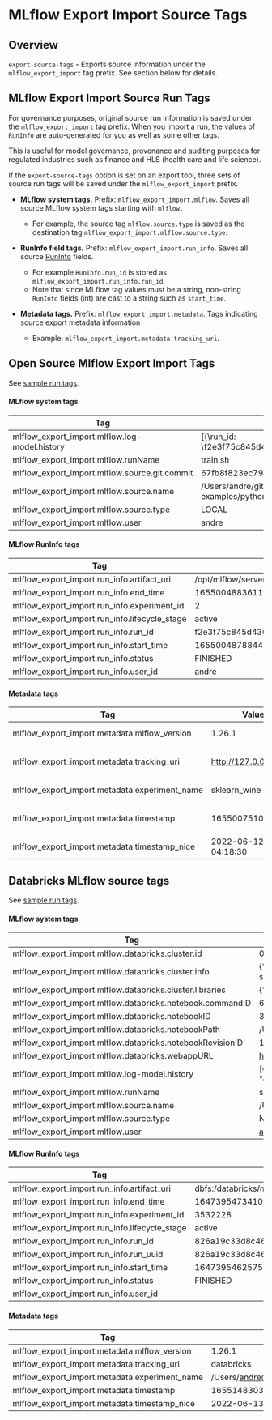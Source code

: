 # MLflow Export Import Source Tags

## Overview

`export-source-tags` - Exports source information under the `mlflow_export_import` tag prefix. See section below for details.

## MLflow Export Import Source Run Tags

For governance purposes, original source run information is saved under the `mlflow_export_import` tag prefix. 
When you import a run, the values of `RunInfo` are auto-generated for you as well as some other tags. 

This is useful for model governance, provenance and auditing purposes for regulated industries such as finance and HLS (health care and life science).

If the `export-source-tags` option is set on an export tool, three sets of source run tags will be saved under the `mlflow_export_import` prefix.

* **MLflow system tags.** Prefix: `mlflow_export_import.mlflow`. Saves all source MLflow system tags starting with `mlflow.` 
  * For example, the source tag `mlflow.source.type` is saved as the destination tag `mlflow_export_import.mlflow.source.type`.

* **RunInfo field tags.** Prefix: `mlflow_export_import.run_info`. Saves all source [RunInfo](https://mlflow.org/docs/latest/python_api/mlflow.entities.html#mlflow.entities.RunInfo) fields.
  * For example `RunInfo.run_id` is stored as `mlflow_export_import.run_info.run_id`.
  * Note that since MLflow tag values must be a string, non-string `RunInfo` fields (int) are cast to a string such as `start_time`.

* **Metadata tags.** Prefix: `mlflow_export_import.metadata`.  Tags indicating source export metadata information 
  * Example: `mlflow_export_import.metadata.tracking_uri`.

## Open Source Mlflow Export Import Tags

See [sample run tags](samples/oss_mlflow/experiments/sklearn_wine/eb66c160957d4a28b11d3f1b968df9cd/run.json).

#### MLflow system tags

|Tag | Value |
|----|-------|
| mlflow_export_import.mlflow.log-model.history | [{\run_id\: \f2e3f75c845d4365addbc9c0262a58a5\ | \artifact_path\: \model\, \utc_time_created\: \2022-06-12 03:34:39.289551\, \flavors\: {\python_function\: {\model_path\: \model.pkl\, \loader_module\: \mlflow.sklearn\, \python_version\: \3.7.6\, \env\: \conda.yaml\}, \sklearn\: {\pickled_model\: \model.pkl\, \sklearn_version\: \1.0.2\, \serialization_format\: \cloudpickle\, \code\: null}}, \model_uuid\: \38c43fc59c734b0a80704ac3214ea2c3\, \mlflow_version\: \1.26.1\}, {\run_id\: \f2e3f75c845d4365addbc9c0262a58a5\, \artifact_path\: \onnx-model\, \utc_time_created\: \2022-06-12 03:34:42.110784\, \flavors\: {\python_function\: {\loader_module\: \mlflow.onnx\, \python_version\: \3.7.6\, \data\: \model.onnx\, \env\: \conda.yaml\}, \onnx\: {\onnx_version\: \1.10.2\, \data\: \model.onnx\, \providers\: [\CUDAExecutionProvider\, \CPUExecutionProvider\], \code\: null}}, \model_uuid\: \ddf79625e4d241b7813e601f31b1222f\, \mlflow_version\: \1.26.1\}],
| mlflow_export_import.mlflow.runName | train.sh |
| mlflow_export_import.mlflow.source.git.commit | 67fb8f823ec794902cdbb67be653a6155a0b5172 |
| mlflow_export_import.mlflow.source.name | /Users/andre/git/mlflow-examples/python/sklearn/wine_quality/train.py |
| mlflow_export_import.mlflow.source.type | LOCAL |
| mlflow_export_import.mlflow.user | andre |

#### MLflow RunInfo tags

|Tag | Value |
|----|-------|
| mlflow_export_import.run_info.artifact_uri | /opt/mlflow/server/mlruns/2/f2e3f75c845d4365addbc9c0262a58a5/artifacts |
| mlflow_export_import.run_info.end_time | 1655004883611 |
| mlflow_export_import.run_info.experiment_id | 2 |
| mlflow_export_import.run_info.lifecycle_stage | active |
| mlflow_export_import.run_info.run_id | f2e3f75c845d4365addbc9c0262a58a5 |
| mlflow_export_import.run_info.start_time | 1655004878844 |
| mlflow_export_import.run_info.status | FINISHED |
| mlflow_export_import.run_info.user_id | andre |

#### Metadata tags

|Tag | Value | Description |
|----|-------|-------------|
| mlflow_export_import.metadata.mlflow_version | 1.26.1 | MLflow version |
| mlflow_export_import.metadata.tracking_uri | http://127.0.0.1:5020 | Source tracking server URI |
| mlflow_export_import.metadata.experiment_name | sklearn_wine | Name of experiment |
| mlflow_export_import.metadata.timestamp | 1655007510 | Time when run was exported |
| mlflow_export_import.metadata.timestamp_nice | 2022-06-12 04:18:30 | ibid |

## Databricks MLflow source tags

See [sample run tags](samples/databricks/experiments/sklearn_wine/f2e3f75c845d4365addbc9c0262a58a5/run.json).

#### MLflow system tags 

|Tag | Value | 
|----|-------|
| mlflow_export_import.mlflow.databricks.cluster.id         | 0318-151752-abed99                                                                                             |
| mlflow_export_import.mlflow.databricks.cluster.info       | {"cluster_name":"Shared Autoscaling Americas","spark_version":"10.2.x-cpu-ml-scala2.12","node_type_id":"i3.2xl |
| mlflow_export_import.mlflow.databricks.cluster.libraries  | {"installable":[],"redacted":[]}                                                                               |
| mlflow_export_import.mlflow.databricks.notebook.commandID | 6101304639030907941_7207589773925520000_e458c0ed7c5c4e52b020b1b92d39b308                                       |
| mlflow_export_import.mlflow.databricks.notebookID         | 3532228                                                                                                        |
| mlflow_export_import.mlflow.databricks.notebookPath       | /Users/andre@mycompany.com/mlflow/02a_Sklearn_Train_Predict    |
| mlflow_export_import.mlflow.databricks.notebookRevisionID | 1647395473565                                                                                                  |
| mlflow_export_import.mlflow.databricks.webappURL          | https://demo.cloud.databricks.com                                                                              |
| mlflow_export_import.mlflow.log-model.history             | [{"artifact_path":"sklearn-model","signature":{"inputs":"[{\"name\": \"fixed acidity\", \"type\": \"double\"}, |
| mlflow_export_import.mlflow.runName                       | sklearn                                                                                                        |
| mlflow_export_import.mlflow.source.name                   | /Users/andre@mycompany.com/mlflow/02a_Sklearn_Train_Predict    |
| mlflow_export_import.mlflow.source.type                   | NOTEBOOK                                                                                                       |
| mlflow_export_import.mlflow.user                          | andre@mycompany.com                                                                                 |

#### MLflow RunInfo tags

|Tag | Value | 
|----|-------|
| mlflow_export_import.run_info.artifact_uri                | dbfs:/databricks/mlflow/3532228/826a19c33d8c461ebf91aa90c25a5dd8/artifacts |
| mlflow_export_import.run_info.end_time                    | 1647395473410                                                              |
| mlflow_export_import.run_info.experiment_id               | 3532228                                                                    |
| mlflow_export_import.run_info.lifecycle_stage             | active                                                                     |
| mlflow_export_import.run_info.run_id                      | 826a19c33d8c461ebf91aa90c25a5dd8                                           |
| mlflow_export_import.run_info.run_uuid                    | 826a19c33d8c461ebf91aa90c25a5dd8                                           |
| mlflow_export_import.run_info.start_time                  | 1647395462575                                                              |
| mlflow_export_import.run_info.status                      | FINISHED                                                                   |
| mlflow_export_import.run_info.user_id                     |                                                                            |

#### Metadata tags
|Tag | Value | 
|----|-------|
| mlflow_export_import.metadata.mlflow_version | 1.26.1 | 
| mlflow_export_import.metadata.tracking_uri                | databricks |
| mlflow_export_import.metadata.experiment_name             | /Users/andre@mycompany.com/mlflow/02a_Sklearn_Train_Predict    |
| mlflow_export_import.metadata.timestamp                   | 1655148303 |
| mlflow_export_import.metadata.timestamp_nice              | 2022-06-13 19:25:03 |

